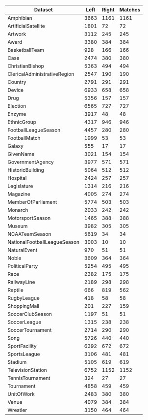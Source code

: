 |Dataset                     |Left|Right|Matches|
|----------------------------|----|-----|-------|
|Amphibian                   |3663|1161 |1161   |
|ArtificialSatellite         |1801|72   |72     |
|Artwork                     |3112|245  |245    |
|Award                       |3380|384  |384    |
|BasketballTeam              |928 |166  |166    |
|Case                        |2474|380  |380    |
|ChristianBishop             |5363|494  |494    |
|ClericalAdministrativeRegion|2547|190  |190    |
|Country                     |2791|291  |291    |
|Device                      |6933|658  |658    |
|Drug                        |5356|157  |157    |
|Election                    |6565|727  |727    |
|Enzyme                      |3917|48   |48     |
|EthnicGroup                 |4317|946  |946    |
|FootballLeagueSeason        |4457|280  |280    |
|FootballMatch               |1999|53   |53     |
|Galaxy                      |555 |17   |17     |
|GivenName                   |3021|154  |154    |
|GovernmentAgency            |3977|571  |571    |
|HistoricBuilding            |5064|512  |512    |
|Hospital                    |2424|257  |257    |
|Legislature                 |1314|216  |216    |
|Magazine                    |4005|274  |274    |
|MemberOfParliament          |5774|503  |503    |
|Monarch                     |2033|242  |242    |
|MotorsportSeason            |1465|388  |388    |
|Museum                      |3982|305  |305    |
|NCAATeamSeason              |5619|34   |34     |
|NationalFootballLeagueSeason|3003|10   |10     |
|NaturalEvent                |970 |51   |51     |
|Noble                       |3609|364  |364    |
|PoliticalParty              |5254|495  |495    |
|Race                        |2382|175  |175    |
|RailwayLine                 |2189|298  |298    |
|Reptile                     |666 |819  |562    |
|RugbyLeague                 |418 |58   |58     |
|ShoppingMall                |201 |227  |159    |
|SoccerClubSeason            |1197|51   |51     |
|SoccerLeague                |1315|238  |238    |
|SoccerTournament            |2714|290  |290    |
|Song                        |5726|440  |440    |
|SportFacility               |6392|672  |672    |
|SportsLeague                |3106|481  |481    |
|Stadium                     |5105|619  |619    |
|TelevisionStation           |6752|1152 |1152   |
|TennisTournament            |324 |27   |27     |
|Tournament                  |4858|459  |459    |
|UnitOfWork                  |2483|380  |380    |
|Venue                       |4079|384  |384    |
|Wrestler                    |3150|464  |464    |